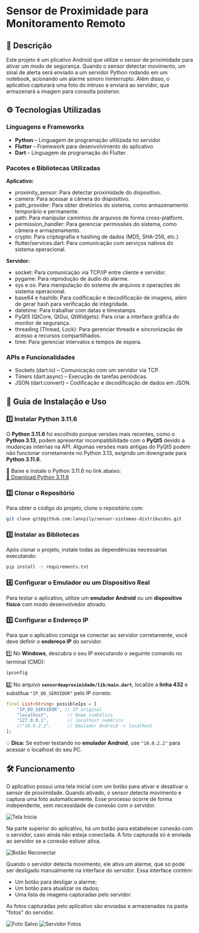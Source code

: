 # Sensor de Proximidade para Monitoramento Remoto

## 📖 Descrição

Este projeto é um plicativo Android que utilize o sensor de proximidade para ativar um modo de segurança. Quando o sensor detectar movimento, um sinal de alerta será enviado a um servidor Python rodando em um notebook, acionando um alarme sonoro ininterrupto. Além disso, o aplicativo capturará uma foto do intruso e enviará ao servidor, que armazenará a imagem para consulta posterior.

## ⚙️ Tecnologias Utilizadas

### Linguagens e Frameworks

- **Python** – Linguagem de programação ultilizada no servidor
- **Flutter** – Framework para desenvolvimento do aplicativo
- **Dart** – Linguagem de programação do Flutter.

### Pacotes e Bibliotecas Utilizadas

**Aplicativo:** 

- proximity_sensor: Para detectar proximidade do dispositivo.
- camera: Para acessar a câmera do dispositivo.
- path_provider: Para obter diretórios do sistema, como armazenamento temporário e permanente.
- path: Para manipular caminhos de arquivos de forma cross-platform.
- permission_handler: Para gerenciar permissões do sistema, como câmera e armazenamento.
- crypto: Para criptografia e hashing de dados (MD5, SHA-256, etc.).
- flutter/services.dart: Para comunicação com serviços nativos do sistema operacional.

**Servidor:**

- socket: Para comunicação via TCP/IP entre cliente e servidor.
- pygame: Para reprodução de áudio do alarme.
- sys e os: Para manipulação do sistema de arquivos e operações do sistema operacional.
- base64 e hashlib: Para codificação e decodificação de imagens, além de gerar hash para verificação de integridade.
- datetime: Para trabalhar com datas e timestamps.
- PyQt5 (QtCore, QtGui, QtWidgets): Para criar a interface gráfica do monitor de segurança.
- threading (Thread, Lock): Para gerenciar threads e sincronização de acesso a recursos compartilhados.
- time: Para gerenciar intervalos e tempos de espera.

### APIs e Funcionalidades

- Sockets (dart:io) – Comunicação com um servidor via TCP.
- Timers (dart:async) – Execução de tarefas periódicas.
- JSON (dart:convert) – Codificação e decodificação de dados em JSON.

## 📌 Guia de Instalação e Uso  

### 1️⃣ Instalar Python 3.11.6  

O **Python 3.11.6** foi escolhido porque versões mais recentes, como o **Python 3.13**, podem apresentar incompatibilidade com o **PyQt5** devido a mudanças internas na API. Algumas versões mais antigas do PyQt5 podem não funcionar corretamente no Python 3.13, exigindo um downgrade para **Python 3.11.6**.  

🔹 Baixe e instale o Python 3.11.6 no link abaixo:  
[🔗 Download Python 3.11.6](https://www.python.org/downloads/release/python-3116/)  

### 2️⃣ Clonar o Repositório  

Para obter o código do projeto, clone o repositório com:  

```sh
git clone git@github.com:lannyily/sensor-sistemas-distribuidos.git
```  

### 3️⃣ Instalar as Bibliotecas  

Após clonar o projeto, instale todas as dependências necessárias executando:  

```sh
pip install -r requirements.txt
```  

### 4️⃣ Configurar o Emulador ou um Dispositivo Real  

Para testar o aplicativo, utilize um **emulador Android** ou um **dispositivo físico** com modo desenvolvedor ativado.  

### 5️⃣ Configurar o Endereço IP  

Para que o aplicativo consiga se conectar ao servidor corretamente, você deve definir o **endereço IP** do servidor.  

1️⃣ No **Windows**, descubra o seu IP executando o seguinte comando no terminal (CMD):  

```sh
ipconfig
```  

2️⃣ No arquivo **`sensordeaproximidade/lib/main.dart`**, localize a **linha 432** e substitua `"IP_DO_SERVIDOR"` pelo IP correto:  

```dart
final List<String> possibleIps = [
    "IP_DO_SERVIDOR", // IP original
    "localhost",       // Nome simbólico
    "127.0.0.1",       // localhost numérico
    //"10.0.2.2",      // Emulador Android -> localhost
];
```  

💡 **Dica:** Se estiver testando no **emulador Android**, use `"10.0.2.2"` para acessar o localhost do seu PC.  

## 🛠️ Funcionamento

O aplicativo possui uma tela inicial com um botão para ativar e desativar o sensor de proximidade. Quando ativado, o sensor detecta movimento e captura uma foto automaticamente. Esse processo ocorre de forma independente, sem necessidade de conexão com o servidor.

![Tela Inicia](tela_inicial.jpg)

Na parte superior do aplicativo, há um botão para estabelecer conexão com o servidor, caso ainda não esteja conectada. A foto capturada só é enviada ao servidor se a conexão estiver ativa.

![Botão Reconectar](botão_reconectar.jpg)

Quando o servidor detecta movimento, ele ativa um alarme, que só pode ser desligado manualmente na interface do servidor. Essa interface contém:

- Um botão para desligar o alarme;
- Um botão para atualizar os dados;
- Uma lista de imagens capturadas pelo servidor.
  
As fotos capturadas pelo aplicativo são enviadas e armazenadas na pasta "fotos" do servidor.

![Foto Salvo](foto_armazenada_servidor.png)
![Servidor Fotos](servidor_fotos.jpg)
